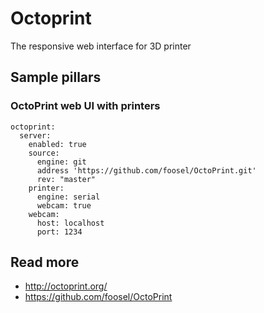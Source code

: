 # Octoprint

The responsive web interface for 3D printer

## Sample pillars

### OctoPrint web UI with printers

    octoprint:
      server:
        enabled: true
        source:
          engine: git
          address 'https://github.com/foosel/OctoPrint.git'
          rev: "master"
        printer:
          engine: serial
          webcam: true
        webcam:
          host: localhost
          port: 1234

## Read more

* http://octoprint.org/
* https://github.com/foosel/OctoPrint